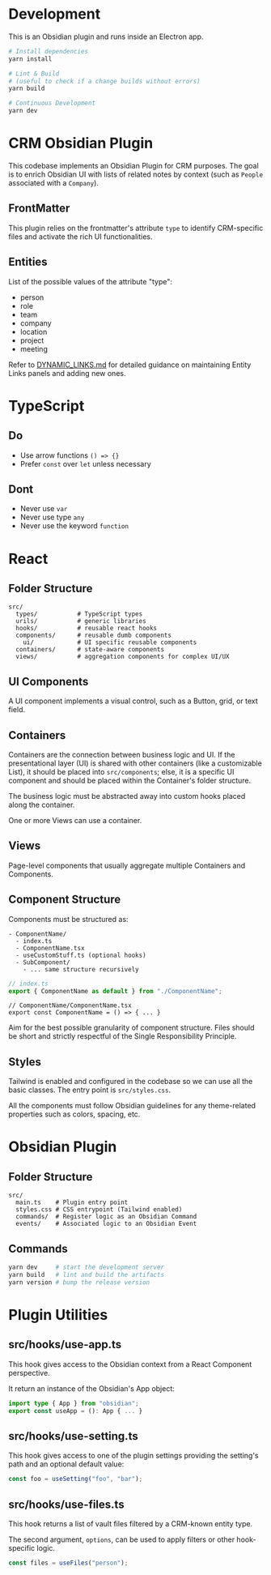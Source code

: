 # Development

This is an Obsidian plugin and runs inside an Electron app.

```bash
# Install dependencies
yarn install

# Lint & Build
# (useful to check if a change builds without errors)
yarn build

# Continuous Development
yarn dev
```

# CRM Obsidian Plugin

This codebase implements an Obsidian Plugin for CRM purposes.
The goal is to enrich Obsidian UI with lists of related notes by context (such as `People` associated with a `Company`).

## FrontMatter

This plugin relies on the frontmatter's attribute `type` to identify CRM-specific files and activate the rich UI functionalities.

## Entities

List of the possible values of the attribute "type":

- person
- role
- team
- company
- location
- project
- meeting

Refer to [DYNAMIC_LINKS.md](./DYNAMIC_LINKS.md) for detailed guidance on maintaining Entity Links panels and adding new ones.

# TypeScript

## Do

- Use arrow functions `() => {}`
- Prefer `const` over `let` unless necessary

## Dont

- Never use `var`
- Never use type `any`
- Never use the keyword `function`

# React

## Folder Structure

```
src/
  types/           # TypeScript types
  urils/           # generic libraries
  hooks/           # reusable react hooks
  components/      # reusable dumb components
    ui/            # UI specific reusable components
  containers/      # state-aware components
  views/           # aggregation components for complex UI/UX
```

## UI Components

A UI component implements a visual control, such as a Button, grid, or text field.

## Containers

Containers are the connection between business logic and UI.
If the presentational layer (UI) is shared with other containers (like a customizable List), it should be placed into `src/components`; else, it is a specific UI component and should be placed within the Container's folder structure.

The business logic must be abstracted away into custom hooks placed along the container.

One or more Views can use a container.

## Views

Page-level components that usually aggregate multiple Containers and Components.

## Component Structure

Components must be structured as:

```
- ComponentName/
  - index.ts
  - ComponentName.tsx
  - useCustomStuff.ts (optional hooks)
  - SubComponent/
    - ... same structure recursively
```

```ts
// index.ts
export { ComponentName as default } from "./ComponentName";
```

```tsx
// ComponentName/ComponentName.tsx
export const ComponentName = () => { ... }
```

Aim for the best possible granularity of component structure.
Files should be short and strictly respectful of the Single Responsibility Principle.

## Styles

Tailwind is enabled and configured in the codebase so we can use all the basic classes. The entry point is `src/styles.css`.

All the components must follow Obsidian guidelines for any theme-related properties such as colors, spacing, etc.

# Obsidian Plugin

## Folder Structure

```
src/
  main.ts    # Plugin entry point
  styles.css # CSS entrypoint (Tailwind enabled)
  commands/  # Register logic as an Obsidian Command
  events/    # Associated logic to an Obsidian Event
```

## Commands

```bash
yarn dev     # start the development server
yarn build   # lint and build the artifacts
yarn version # bump the release version
```

# Plugin Utilities

## src/hooks/use-app.ts

This hook gives access to the Obsidian context from a React Component perspective.

It return an instance of the Obsidian's App object:

```ts
import type { App } from "obsidian";
export const useApp = (): App { ... }
```

## src/hooks/use-setting.ts

This hook gives access to one of the plugin settings providing the setting's path and an optional default value:

```ts
const foo = useSetting("foo", "bar");
```

## src/hooks/use-files.ts

This hook returns a list of vault files filtered by a CRM-known entity type.

The second argument, `options`, can be used to apply filters or other hook-specific logic.

```ts
const files = useFiles("person");
```
